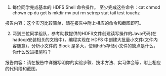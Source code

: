 1. 每位同学完成基本的 HDFS Shell 命令操作。
 至少完成这些命令：cat chmod chown cp du get ls mkdir mv put rm setrep stat tail test touchz
 
 报告内容：这个实习比较简单，请在报告中附上相应的命令和截图即可。

2. 两到三位同学组队，参考助教提供的HDFS文件创建读写操作的Java代码(在hadoop安装相关的文档中)，编程实现在 HDFS 中创建大批量小文件(文件内容随意)，分析小文件的 Block 是多大，使用hdfs存储小文件的缺点是什么，你什么改进措施吗？
 
 报告内容：请在报告中详细写明你的实验步骤、技术方法、实习体会等，附上相应的代码段和截图。

